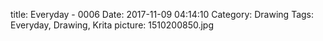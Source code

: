 title: Everyday - 0006
Date: 2017-11-09 04:14:10
Category: Drawing
Tags: Everyday, Drawing, Krita
picture: 1510200850.jpg

